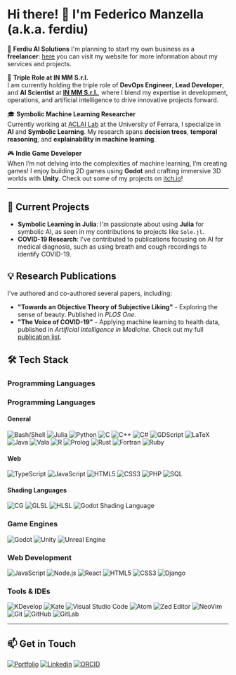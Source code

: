 # Hi there! 👋 I'm Federico Manzella (a.k.a. ferdiu)

🧠 **Ferdiu AI Solutions**
I'm planning to start my own business as a **freelancer**: [here](https://ferdiu.it) you can visit my website for more information about my services and projects.

💼 **Triple Role at IN MM S.r.l.**  
I am currently holding the triple role of **DevOps Engineer**, **Lead Developer**, and **AI Scientist** at [**IN MM S.r.l.**](https://inmm.co.uk), where I blend my expertise in development, operations, and artificial intelligence to drive innovative projects forward.

🎓 **Symbolic Machine Learning Researcher**  
Currently working at [ACLAI Lab](https://www.unife.it/en) at the University of Ferrara, I specialize in **AI** and **Symbolic Learning**. My research spans **decision trees**, **temporal reasoning**, and **explainability in machine learning**.

🎮 **Indie Game Developer**  
When I’m not delving into the complexities of machine learning, I’m creating games! I enjoy building 2D games using **Godot** and crafting immersive 3D worlds with **Unity**. Check out some of my projects on [itch.io](https://ferdiu.itch.io/)!

---

## 🔭 **Current Projects**
- **Symbolic Learning in Julia**: I'm passionate about using **Julia** for symbolic AI, as seen in my contributions to projects like `Sole.jl`.
- **COVID-19 Research**: I’ve contributed to publications focusing on AI for medical diagnosis, such as using breath and cough recordings to identify COVID-19.

## 💡 **Research Publications**
I've authored and co-authored several papers, including:
- **"Towards an Objective Theory of Subjective Liking"** - Exploring the sense of beauty. Published in *PLOS One*.
- **"The Voice of COVID-19"** - Applying machine learning to health data, published in *Artificial Intelligence in Medicine*.
Check out my full [publication list](https://ferdiu.github.io/#publications).

## 🛠 **Tech Stack**

### **Programming Languages**
### **Programming Languages**

#### General
![Bash/Shell](https://img.shields.io/badge/Bash/Shell-4EAA25?style=for-the-badge&logo=gnubash&logoColor=white)
![Julia](https://img.shields.io/badge/Julia-9558B2?style=for-the-badge&logo=julia&logoColor=white)
![Python](https://img.shields.io/badge/Python-3776AB?style=for-the-badge&logo=python&logoColor=white)
![C](https://img.shields.io/badge/C-A8B9CC?style=for-the-badge&logo=c&logoColor=white)
![C++](https://img.shields.io/badge/C++-00599C?style=for-the-badge&logo=cplusplus&logoColor=white)
![C#](https://img.shields.io/badge/C%23-239120?style=for-the-badge&logo=csharp&logoColor=white)
![GDScript](https://img.shields.io/badge/GDScript-478CBF?style=for-the-badge&logo=godotengine&logoColor=white)
![LaTeX](https://img.shields.io/badge/LaTeX-008080?style=for-the-badge&logo=latex&logoColor=white)
![Java](https://img.shields.io/badge/Java-007396?style=for-the-badge&logo=java&logoColor=white)
![Vala](https://img.shields.io/badge/Vala-3671A2?style=for-the-badge&logo=vala&logoColor=white)
![R](https://img.shields.io/badge/R-276DC3?style=for-the-badge&logo=r&logoColor=white)
![Prolog](https://img.shields.io/badge/Prolog-366c99?style=for-the-badge&logo=prolog&logoColor=white)
![Rust](https://img.shields.io/badge/Rust-000000?style=for-the-badge&logo=rust&logoColor=white)
![Fortran](https://img.shields.io/badge/Fortran-734F96?style=for-the-badge&logo=fortran&logoColor=white)
![Ruby](https://img.shields.io/badge/Ruby-CC342D?style=for-the-badge&logo=ruby&logoColor=white)

#### Web

![TypeScript](https://img.shields.io/badge/TypeScript-3178C6?style=for-the-badge&logo=typescript&logoColor=white)
![JavaScript](https://img.shields.io/badge/JavaScript-F7DF1E?style=for-the-badge&logo=javascript&logoColor=black)
![HTML5](https://img.shields.io/badge/HTML5-E34F26?style=for-the-badge&logo=html5&logoColor=white)
![CSS3](https://img.shields.io/badge/CSS3-1572B6?style=for-the-badge&logo=css3&logoColor=white)
![PHP](https://img.shields.io/badge/PHP-777BB4?style=for-the-badge&logo=php&logoColor=white)
![SQL](https://img.shields.io/badge/SQL-003B57?style=for-the-badge&logo=postgresql&logoColor=white)

#### Shading Languages
![CG](https://img.shields.io/badge/CG-FF8800?style=for-the-badge&logo=shaderforge&logoColor=white)
![GLSL](https://img.shields.io/badge/GLSL-2C2C2C?style=for-the-badge&logo=opengl&logoColor=white)
![HLSL](https://img.shields.io/badge/HLSL-FF4C4C?style=for-the-badge&logo=microsoft&logoColor=white)
![Godot Shading Language](https://img.shields.io/badge/Godot%20Shading%20Language-478CBF?style=for-the-badge&logo=godotengine&logoColor=white)

### **Game Engines**
![Godot](https://img.shields.io/badge/Godot-478CBF?style=for-the-badge&logo=godotengine&logoColor=white)
![Unity](https://img.shields.io/badge/Unity-000000?style=for-the-badge&logo=unity&logoColor=white)
![Unreal Engine](https://img.shields.io/badge/Unreal-0E1128?style=for-the-badge&logo=unrealengine&logoColor=white)

### **Web Development**
![JavaScript](https://img.shields.io/badge/JavaScript-F7DF1E?style=for-the-badge&logo=javascript&logoColor=black)
![Node.js](https://img.shields.io/badge/Node.js-339933?style=for-the-badge&logo=nodedotjs&logoColor=white)
![React](https://img.shields.io/badge/React-61DAFB?style=for-the-badge&logo=react&logoColor=black)
![HTML5](https://img.shields.io/badge/HTML5-E34F26?style=for-the-badge&logo=html5&logoColor=white)
![CSS3](https://img.shields.io/badge/CSS3-1572B6?style=for-the-badge&logo=css3&logoColor=white)
![Django](https://img.shields.io/badge/Django-092E20?style=for-the-badge&logo=django&logoColor=white)

### **Tools & IDEs**
![KDevelop](https://img.shields.io/badge/KDevelop-5E81AC?style=for-the-badge&logo=kde&logoColor=white)
![Kate](https://img.shields.io/badge/Kate-4875B4?style=for-the-badge&logo=kate&logoColor=white)
![Visual Studio Code](https://img.shields.io/badge/Visual%20Studio%20Code-007ACC?style=for-the-badge&logo=code&logoColor=white)
![Atom](https://img.shields.io/badge/Atom/Pulsar-66595C?style=for-the-badge&logo=atom&logoColor=white)
![Zed Editor](https://img.shields.io/badge/Zed%20Editor-2088FF?style=for-the-badge&logo=zed&logoColor=white)
![NeoVim](https://img.shields.io/badge/NeoVim-57A143?style=for-the-badge&logo=neovim&logoColor=white)
![Git](https://img.shields.io/badge/Git-F05032?style=for-the-badge&logo=git&logoColor=white)
![GitHub](https://img.shields.io/badge/GitHub-181717?style=for-the-badge&logo=github&logoColor=white)
![GitLab](https://img.shields.io/badge/GitLab-FC6D26?style=for-the-badge&logo=gitlab&logoColor=white)

---

## 📫 **Get in Touch**

[![Portfolio](https://img.shields.io/badge/Website-Portfolio-%23000000?style=for-the-badge&logo=google-chrome&logoColor=white)](https://ferdiu.github.io)
[![LinkedIn](https://img.shields.io/badge/LinkedIn-Connect-%230077B5?style=for-the-badge&logo=linkedin&logoColor=white)](https://www.linkedin.com/in/federico-manzella-4586601a4/)
[![ORCID](https://img.shields.io/badge/ORCID-Profile-%23A6CE39?style=for-the-badge&logo=orcid&logoColor=white)](https://orcid.org/0000-0002-4944-2163)
